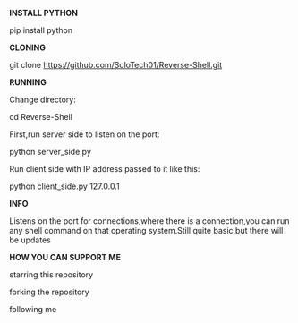 **INSTALL PYTHON**

pip install python

**CLONING**

git clone https://github.com/SoloTech01/Reverse-Shell.git

**RUNNING**

Change directory:

cd Reverse-Shell

First,run server side to listen on the port:

python server_side.py

Run client side with IP address passed to it like this:

python client_side.py 127.0.0.1

**INFO**

Listens on the port for connections,where there is a connection,you can run any shell command on that operating system.Still quite basic,but there will be updates

**HOW YOU CAN SUPPORT ME**

starring this repository

forking the repository

following me
